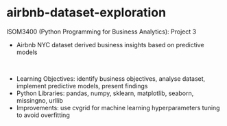 # airbnb-dataset-exploration

ISOM3400 (Python Programming for Business Analytics): Project 3
- Airbnb NYC dataset derived business insights based on predictive models

<br>

- Learning Objectives: identify business objectives, analyse dataset, implement predictive models, present findings
- Python Libraries: pandas, numpy, sklearn, matplotlib, seaborn, missingno, urllib
- Improvements: use cvgrid for machine learning hyperparameters tuning to avoid overfitting
 

